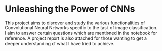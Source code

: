 # Unleashing the Power of CNNs
This project aims to discover and study the various functionalities of Convolutional Neural Networks specific to the task of image classification.  
I aim to answer certain questions which are mentioned in the notebook for reference. A project report is also attached for those wanting to get a deeper understanding of what I have tried to achieve.
